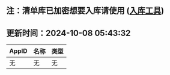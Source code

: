 ## 注：清单库已加密想要入库请使用 ([入库工具](https://github.com/BlankTMing/ManifestAutoUpdate/releases))

## 更新时间：2024-10-08 05:43:32
| AppID | 名称 | 类型  |
| :-------------------- | :----------------------------- | :----------- |
| 无 | 无 | 无 |
